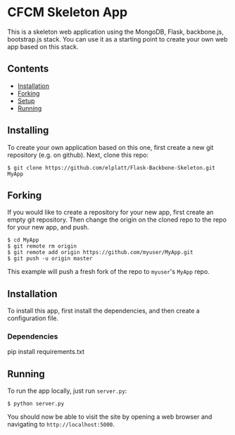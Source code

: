 # CFCM Skeleton App

This is a skeleton web application using the MongoDB, Flask, backbone.js,
bootstrap.js stack.  You can use it as a starting point to create your own
web app based on this stack.

## Contents
* [Installation](#installation)
* [Forking](#forking)
* [Setup](#setup)
* [Running](#running)


## Installing
To create your own application based on this one, first create a new git
repository (e.g. on github).  Next, clone this repo:

    $ git clone https://github.com/elplatt/Flask-Backbone-Skeleton.git MyApp
    

## Forking
If you would like to create a repository for your new app, first create an empty git repository.
Then change the origin on the cloned repo to the repo for your new app,
and push.

    $ cd MyApp
    $ git remote rm origin
    $ git remote add origin https://github.com/myuser/MyApp.git
    $ git push -u origin master

This example will push a fresh fork of the repo to `myuser`'s `MyApp` repo.

## Installation
To install this app, first install the dependencies, and then create a
configuration file.

### Dependencies

pip install requirements.txt

## Running

To run the app locally, just run `server.py`:

    $ python server.py
    
You should now be able to visit the site by opening a web browser and navigating to `http://localhost:5000`.


